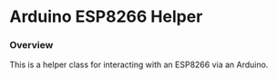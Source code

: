 # Arduino ESP8266 Helper

### Overview

This is a helper class for interacting with an ESP8266 via an Arduino.
